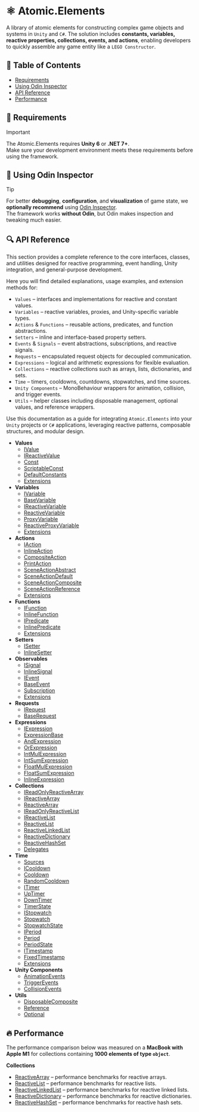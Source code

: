 # ⚛️ Atomic.Elements

A library of atomic elements for constructing complex game objects and systems in `Unity` and `C#`.
The solution includes **constants, variables, reactive properties, collections, events, and actions**, enabling developers to quickly assemble any game entity like a `LEGO Constructor`.

## 📑 Table of Contents
- [Requirements](#-requirements)
- [Using Odin Inspector](#-using-odin-inspector)
- [API Reference](#-api-reference)
- [Performance](#-performance)

## 📝 Requirements
> [!IMPORTANT]  
> The Atomic.Elements requires **Unity 6** or **.NET 7+**.  
> Make sure your development environment meets these requirements before using the framework.

## 🧩 Using Odin Inspector
> [!TIP]  
> For better **debugging**, **configuration**, and **visualization** of game state, we **optionally recommend** using [Odin Inspector](https://assetstore.unity.com/packages/tools/utilities/odin-inspector-and-serializer-89041).  
> The framework works **without Odin**, but Odin makes inspection and tweaking much easier.

## 🔍 API Reference

This section provides a complete reference to the core interfaces, classes, and utilities designed for reactive programming, event handling, Unity integration, and general-purpose development.

Here you will find detailed explanations, usage examples, and extension methods for:

- `Values` – interfaces and implementations for reactive and constant values.
- `Variables` – reactive variables, proxies, and Unity-specific variable types.
- `Actions` & `Functions` – reusable actions, predicates, and function abstractions.
- `Setters` – inline and interface-based property setters.
- `Events` & `Signals` – event abstractions, subscriptions, and reactive signals.
- `Requests` – encapsulated request objects for decoupled communication.
- `Expressions` – logical and arithmetic expressions for flexible evaluation.
- `Collections` – reactive collections such as arrays, lists, dictionaries, and sets.
- `Time` – timers, cooldowns, countdowns, stopwatches, and time sources.
- `Unity Components` – MonoBehaviour wrappers for animation, collision, and trigger events.
- `Utils` – helper classes including disposable management, optional values, and reference wrappers.

Use this documentation as a guide for integrating `Atomic.Elements` into your `Unity` projects or `C#` applications, leveraging reactive patterns, composable structures, and modular design.

- **Values**
  - [IValue](Values/IValue.md) <!-- + -->
  - [IReactiveValue](Values/IReactiveValue.md) <!-- + -->
  - [Const](Values/Const.md) <!-- + -->
  - [ScriptableConst](Values/ScriptableConst.md) <!-- + -->
  - [DefaultConstants](Values/DefaultConstants.md) <!-- + -->
  - [Extensions](Values/Extensions.md) <!-- + -->
- **Variables**
  - [IVariable](Variables/IVariable.md) <!-- + -->
  - [BaseVariable](Variables/BaseVariable.md) <!-- + -->
  - [IReactiveVariable](Variables/IReactiveVariable.md) <!-- + -->
  - [ReactiveVariable](Variables/ReactiveVariable.md) <!-- + -->
  - [ProxyVariable](Variables/ProxyVariable.md)  <!-- + -->
  - [ReactiveProxyVariable](Variables/ReactiveProxyVariable.md)  <!-- + -->
  - [Extensions](Variables/Extensions.md) <!-- + -->
- **Actions**
  - [IAction](Actions/IAction.md) <!-- + -->
  - [InlineAction](Actions/InlineAction.md)  <!-- + -->
  - [CompositeAction](Actions/CompositeAction.md) <!-- + -->
  - [PrintAction](Actions/PrintAction.md) <!-- + -->
  - [SceneActionAbstract](Actions/SceneActionAbstract.md)  <!-- + -->
  - [SceneActionDefault](Actions/SceneActionDefault.md) <!-- + -->
  - [SceneActionComposite](Actions/SceneActionComposite.md) <!-- + -->
  - [SceneActionReference](Actions/SceneActionReference.md) <!-- + -->
  - [Extensions](Actions/Extensions.md) <!-- + -->
- **Functions**
  - [IFunction](Functions/IFunction.md) <!-- + -->
  - [InlineFunction](Functions/InlineFunction.md)  <!-- + -->
  - [IPredicate](Functions/IPredicate.md)  <!-- + -->
  - [InlinePredicate](Functions/InlinePredicate.md)  <!-- + -->
  - [Extensions](Functions/Extensions.md) <!-- + -->
- **Setters**
  - [ISetter](Setters/ISetter.md) <!-- + -->
  - [InlineSetter](Setters/InlineSetter.md) <!-- + -->
- **Observables**
  - [ISignal](Signals/ISignal.md) <!-- + -->
  - [InlineSignal](Signals/InlineSignal.md) <!-- + -->
  - [IEvent](Events/IEvent.md) <!-- + -->
  - [BaseEvent](Events/BaseEvent.md) <!-- + -->
  - [Subscription](Signals/Subscription.md) <!-- + -->
  - [Extensions](Signals/Extensions.md) <!-- + -->
- **Requests**
  - [IRequest](Requests/IRequest.md) <!-- + -->
  - [BaseRequest](Requests/BaseRequest.md) <!-- + -->
- **Expressions**
  - [IExpression](Expressions/IExpression.md) <!-- + -->
  - [ExpressionBase](Expressions/ExpressionBase.md) <!-- + -->
  - [AndExpression](Expressions/AndExpression.md) <!-- + -->
  - [OrExpression](Expressions/OrExpression.md) <!-- + -->
  - [IntMulExpression](Expressions/IntMulExpression.md) <!-- + -->
  - [IntSumExpression](Expressions/IntSumExpression.md) <!-- + -->
  - [FloatMulExpression](Expressions/FloatMulExpression.md) <!-- + -->
  - [FloatSumExpression](Expressions/FloatSumExpression.md) <!-- + -->
  - [InlineExpression](Expressions/InlineExpression.md) <!-- + -->
- **Collections**
  - [IReadOnlyReactiveArray](Collections/IReadOnlyReactiveArray.md) <!-- + -->
  - [IReactiveArray](Collections/IReactiveArray.md) <!-- + -->
  - [ReactiveArray](Collections/ReactiveArray.md) <!-- + -->
  - [IReadOnlyReactiveList](Collections/IReadOnlyReactiveList.md) <!-- + -->
  - [IReactiveList](Collections/IReactiveList.md) 
  - [ReactiveList](Collections/ReactiveList.md)
  - [ReactiveLinkedList](Collections/ReactiveLinkedList.md)
  - [ReactiveDictionary](Collections/ReactiveDictionary.md)
  - [ReactiveHashSet](Collections/ReactiveHashSet.md)
  - [Delegates](Collections/Delegates.md)  <!-- + -->
- **Time**
  - [Sources](Time/Sources.md)  <!-- + -->
  - [ICooldown](Time/ICooldown.md) <!-- + -->
  - [Cooldown](Time/Cooldown.md) <!-- + -->
  - [RandomCooldown](Time/RandomCooldown.md) <!-- + -->
  - [ITimer](Time/ITimer.md) <!-- + -->
  - [UpTimer](Time/UpTimer.md) <!-- + -->
  - [DownTimer](Time/DownTimer.md) <!-- + -->
  - [TimerState](Time/TimerState.md) <!-- + -->
  - [IStopwatch](Time/IStopwatch.md) <!-- + -->
  - [Stopwatch](Time/Stopwatch.md) <!-- + -->
  - [StopwatchState](Time/StopwatchState.md) <!-- + -->
  - [IPeriod](Time/IPeriod.md) <!-- + -->
  - [Period](Time/Period.md) <!-- + -->
  - [PeriodState](Time/PeriodState.md) <!-- + -->
  - [ITimestamp](Time/ITimestamp.md) <!-- + -->
  - [FixedTimestamp](Time/FixedTimestamp.md) <!-- + -->
  - [Extensions](Time/Extensions.md) <!-- + -->
- **Unity Components**
  - [AnimationEvents](UnityComponents/AnimationEvents.md)
  - [TriggerEvents](UnityComponents/TriggerEvents.md)
  - [CollisionEvents](UnityComponents/CollisionEvents.md)
- **Utils**
  - [DisposableComposite](Utils/DisposableComposite.md)
  - [Reference](Utils/Reference.md)
  - [Optional](Utils/Optional.md)

## 🔥 Performance

The performance comparison below was measured on a **MacBook with Apple M1** for collections containing **1000 elements of type `object`**.  

**Collections**
  - [ReactiveArray](Collections/ReactiveArray.md/#-performance) – performance benchmarks for reactive arrays.
  - [ReactiveList](Collections/ReactiveList.md/#-performance) – performance benchmarks for reactive lists.
  - [ReactiveLinkedList](Collections/ReactiveLinkedList.md/#-performance) – performance benchmarks for reactive linked lists.
  - [ReactiveDictionary](Collections/ReactiveDictionary.md/#-performance) – performance benchmarks for reactive dictionaries.
  - [ReactiveHashSet](Collections/ReactiveHashSet.md/#-performance) – performance benchmarks for reactive hash sets.